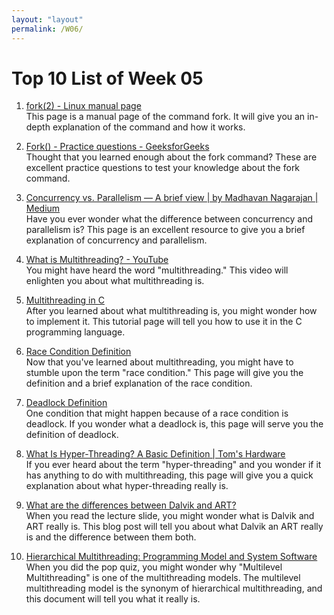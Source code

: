 ```yaml
---
layout: "layout"
permalink: /W06/
---
```


# Top 10 List of Week 05

1. [fork(2) - Linux manual page](https://man7.org/linux/man-pages/man2/fork.2.html)<br>
This page is a manual page of the command fork. It will give you an in-depth explanation of the command and how it works.

2. [Fork() - Practice questions - GeeksforGeeks](https://www.geeksforgeeks.org/fork-practice-questions/)<br>
Thought that you learned enough about the fork command? These are excellent practice questions to test your knowledge about the fork command.

3. [Concurrency vs. Parallelism — A brief view | by Madhavan Nagarajan | Medium](https://medium.com/@itIsMadhavan/concurrency-vs-parallelism-a-brief-review-b337c8dac350)<br>
Have you ever wonder what the difference between concurrency and parallelism is? This page is an excellent resource to give you a brief explanation of concurrency and parallelism.

4. [What is Multithreading? - YouTube](https://www.youtube.com/watch?v=0KAGazeMZ2o)<br>
You might have heard the word "multithreading." This video will enlighten you about what multithreading is.

5. [Multithreading in C](https://www.tutorialspoint.com/multithreading-in-c)<br>
After you learned about what multithreading is, you might wonder how to implement it. This tutorial page will tell you how to use it in the C programming language.

6. [Race Condition Definition](https://techterms.com/definition/race_condition)<br>
Now that you've learned about multithreading, you might have to stumble upon the term "race condition." This page will give you the definition and a brief explanation of the race condition.

7. [Deadlock Definition](https://techterms.com/definition/deadlock)<br>
One condition that might happen because of a race condition is deadlock. If you wonder what a deadlock is, this page will serve you the definition of deadlock.

8. [What Is Hyper-Threading? A Basic Definition | Tom's Hardware](https://www.tomshardware.com/reviews/hyper-threading-intel-definition,5746.html)<br>
If you ever heard about the term "hyper-threading" and you wonder if it has anything to do with multithreading, this page will give you a quick explanation about what hyper-threading really is.

9. [What are the differences between Dalvik and ART?](https://blog.mindorks.com/what-are-the-differences-between-dalvik-and-art)<br>
When you read the lecture slide, you might wonder what is Dalvik and ART really is. This blog post will tell you about what Dalvik an ART really is and the difference between them both.

10. [Hierarchical Multithreading: Programming Model and System Software](https://core.ac.uk/download/pdf/216250243.pdf)<br>
When you did the pop quiz, you might wonder why "Multilevel Multithreading" is one of the multithreading models. The multilevel multithreading model is the synonym of hierarchical multithreading, and this document will tell you what it really is.
